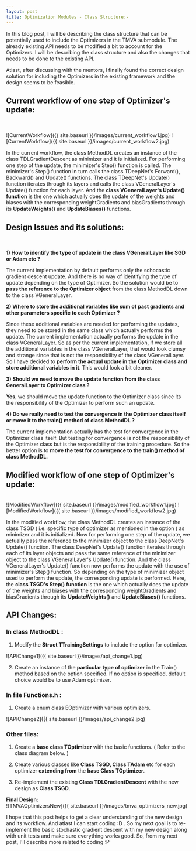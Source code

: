 ```yaml
---
layout: post
title: Optimization Modules - Class Structure:-
---
```


In this blog post, I will be describing the class structure that can be potentially used to include the Optimizers in the TMVA submodule. The already existing API needs to be modified a bit to account for the Optimizers. I will be describing the class structure and also the changes that needs to be done to the existing API.

Atlast, after discussing with the mentors, I finally found the correct design solution for including the Optimizers in the existing framework and the design seems to be feasible.

## Current workflow of one step of Optimizer's update:
<br>

![CurrentWorkflow]({{ site.baseurl }}/images/current_workflow1.jpg)
![CurrentWorkflow]({{ site.baseurl }}/images/current_workflow2.jpg)

In the current workflow, the class MethodDL creates an instance of the class TDLGradientDescent as minimizer and it is initialized. For performing one step of the update, the minimizer's Step() function is called. The minimizer's Step() function in turn calls the class TDeepNet's Forward(), Backward() and Update() functions. The class TDeepNet's Update() function iterates through its layers and calls the class VGeneralLayer's Update() function for each layer. And the **class VGeneralLayer's Update() function** is the one which actually does the update of the weights and biases with the corresponding weightGradients and biasGradients through  its **UpdateWeights()** and **UpdateBiases()** functions.

## Design Issues and its solutions:
<br>

**1) How to identify the type of update in the class VGeneralLayer like SGD or Adam etc ?**

The current implementation by default performs only the schocastic gradient descent update. And there is no way of identifying the type of update depending on the type of Optimizer. So the solution would be to **pass the reference to the Optimizer object** from the class MethodDL down to the class VGeneralLayer.

**2) Where to store the additional variables like sum of past gradients and other parameters specific to each Optimizer ?**

Since these additional variables are needed for performing the updates, they need to be stored in the same class which actually performs the update. The current implementation actually performs the update in the class VGeneralLayer. So as per the current implementation, if we store all the additional variables in the class VGeneralLayer, that would look clumsy and strange since that is not the responsibility of the class VGeneralLayer. So I have decided to **perform the actual update in the Optimizer class and store additional variables in it**. This would look a bit cleaner.

**3) Should we need to move the update function from the class GeneralLayer to Optimizer class ?**

**Yes**, we should move the update function to the Optimizer class since its the responsibility of the Optimizer to perform such an update.

**4) Do we really need to test the convergence in the Optimizer class itself or move it to the train() method of class MethodDL ?**

The current implementation actually has the test for convergence in the Optimizer class itself. But testing for convergence is not the responsibility of the Optimizer class but is the responsibility of the training procedure. So the better option is to **move the test for convergence to the train() method of class MethodDL.**

## Modified workflow of one step of Optimizer's update:

<br>
![ModifiedWorkflow]({{ site.baseurl }}/images/modified_workflow1.jpg)
![ModifiedWorkflow]({{ site.baseurl }}/images/modified_workflow2.jpg)

In the modified workflow, the class MethodDL creates an instance of the class TSGD ( i.e. specific type of optimizer as mentioned in the option ) as minimizer and it is initialized. Now for performing one step of the update, we actually pass the reference to the minimizer object to the class DeepNet's Update() function. The class DeepNet's Update() function iterates through each of its layer objects and pass the same reference of the minimizer object to the class VGeneralLayer's Update() function. And the class VGeneralLayer's Update() function now performs the update with the use of minimizer's Step() function. So depending on the type of minimizer object used to perform the update, the corresponding update is performed. Here, the **class TSGD's Step() function** is the one which actually does the update of the weights and biases with the corresponding weightGradients and biasGradients through  its **UpdateWeights()** and **UpdateBiases()** functions.

## API Changes:

### In class MethodDL :

1) Modify the **Struct TTrainingSettings** to include the option for optimizer.

![APIChange1]({{ site.baseurl }}/images/api_change1.jpg)

2) Create an instance of the **particular type of optimizer** in the Train() method based on the option specified. If no option is specified, default choice would be to use Adam optimizer.

### In file Functions.h :

1) Create a enum class EOptimizer with various optimizers.

![APIChange2]({{ site.baseurl }}/images/api_change2.jpg)

### Other files:

1) Create a **base class TOptimizer** with the basic functions. ( Refer to the class diagram below. )

2) Create various classes like **Class TSGD, Class TAdam** etc for each optimizer **extending from** the **base Class TOptimizer**.

3) Re-implement the existing **Class TDLGradientDescent** with the new design as **Class TSGD**.

**Final Design:**
<br>
![TMVAOptimizersNew]({{ site.baseurl }}/images/tmva_optimizers_new.jpg)


I hope that this post helps to get a clear understanding of the new design and its workflow. And atlast I can start coding :D . So my next goal is to re-implement the basic stochastic gradient descent with my new design along with unit tests and make sure everything works good. So, from my next post, I'll describe more related to coding :P


 





